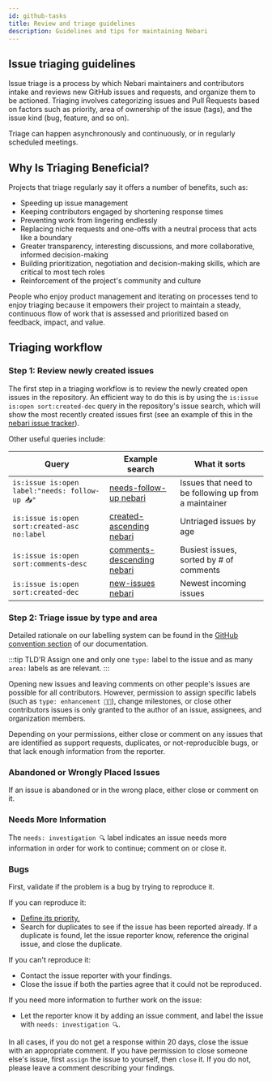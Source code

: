 ```yaml
---
id: github-tasks
title: Review and triage guidelines
description: Guidelines and tips for maintaining Nebari
---
```


## Issue triaging guidelines

Issue triage is a process by which Nebari maintainers and contributors intake and reviews new GitHub issues and requests,
and organize them to be actioned. Triaging involves categorizing issues and Pull Requests based on factors such as priority, area of ownership of the issue (tags), and the issue kind (bug, feature, and so on).

Triage can happen asynchronously and continuously, or in regularly scheduled meetings.

## Why Is Triaging Beneficial?

Projects that triage regularly say it offers a number of benefits, such as:

- Speeding up issue management
- Keeping contributors engaged by shortening response times
- Preventing work from lingering endlessly
- Replacing niche requests and one-offs with a neutral process that acts like a boundary
- Greater transparency, interesting discussions, and more collaborative, informed decision-making
- Building prioritization, negotiation and decision-making skills, which are critical to most tech roles
- Reinforcement of the project's community and culture

People who enjoy product management and iterating on processes tend to enjoy triaging because it empowers their project to maintain a steady,
continuous flow of work that is assessed and prioritized based on feedback, impact, and value.

## Triaging workflow

### Step 1: Review newly created issues

The first step in a triaging workflow is to review the newly created open issues in the repository.
An efficient way to do this is by using the `is:issue is:open sort:created-dec` query in the repository's issue search,
which will show the most recently created issues first (see an example of this in the [nebari issue tracker](https://github.com/nebari-dev/nebari/issues?q=is%3Aissue+is%3Aopen+sort%3Acreated-desc)).

Other useful queries include:

|Query | Example search                                                                                                       | What it sorts                                           |
|------| ------------------------------------------------------------------------------------------------------------ | ------------------------------------------------------- |
|`is:issue is:open label:"needs: follow-up 📥" `| [needs-follow-up nebari](https://github.com/nebari-dev/nebari/issues?q=is%3Aissue+is%3Aopen+label%3A%22needs%3A+follow-up+%F0%9F%93%A5%22+)        | Issues that need to be following up from a maintainer                |
|`is:issue is:open sort:created-asc no:label`| [created-ascending nebari](https://github.com/nebari-dev/nebari/issues?q=is%3Aissue+is%3Aopen+sort%3Acreated-asc+no%3Alabel)     | Untriaged issues by age                                 |
|`is:issue is:open sort:comments-desc`| [comments-descending nebari](https://github.com/nebari-dev/nebari/issues?q=is%3Aissue+is%3Aopen+sort%3Acomments-desc) | Busiest issues, sorted by # of comments       |
|`is:issue is:open sort:created-dec`| [new-issues nebari](https://github.com/nebari-dev/nebari/issues?q=is%3Aopen+is%3Aissue)                 | Newest incoming issues                                  |

### Step 2: Triage issue by type and area

Detailed rationale on our labelling system can be found in the [GitHub convention section](./github-conventions.md) of our documentation.

:::tip TLD'R
Assign one and only one `type:` label to the issue and as many `area:` labels as are relevant.
:::

Opening new issues and leaving comments on other people's issues are possible for all contributors.
However, permission to assign specific labels (such as `type: enhancement 💅🏼`), change milestones,
or close other contributors issues is only granted to the author of an issue, assignees, and organization members.

Depending on your permissions, either close or comment on any issues that are identified as support requests, duplicates,
or not-reproducible bugs, or that lack enough information from the reporter.

### Abandoned or Wrongly Placed Issues

If an issue is abandoned or in the wrong place, either close or comment on it.

### Needs More Information

The `needs: investigation 🔍` label indicates an issue needs more information in order for work to continue; comment on or close it.

### Bugs

First, validate if the problem is a bug by trying to reproduce it.

If you can reproduce it:

- [Define its priority.](##step-three-define-priority)
- Search for duplicates to see if the issue has been reported already. If a duplicate is found, let the issue reporter know,
  reference the original issue, and close the duplicate.

If you can't reproduce it:

- Contact the issue reporter with your findings.
- Close the issue if both the parties agree that it could not be reproduced.

If you need more information to further work on the issue:

- Let the reporter know it by adding an issue comment, and label the issue with `needs: investigation 🔍`.

In all cases, if you do not get a response within 20 days, close the issue with an appropriate comment.
If you have permission to close someone else's issue, first `assign` the issue to yourself, then `close` it.
If you do not, please leave a comment describing your findings.

